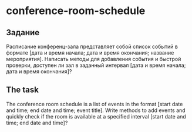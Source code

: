 # conference-room-schedule

## Задание
Расписание конференц-зала представляет собой список событий в формате [дата и время начала; дата и время окончания; название мероприятия].
Написать методы для добавления события и быстрой проверки, доступен ли зал в заданный интервал [дата и время начала; дата и время окончания]?

## The task
The conference room schedule is a list of events in the format [start date and time; end date and time; event title].
Write methods to add events and quickly check if the room is available at a specified interval [start date and time; end date and time]?